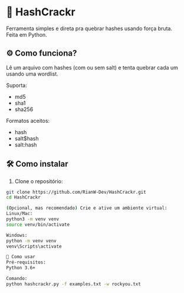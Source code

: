 # 🧠 HashCrackr

Ferramenta simples e direta pra quebrar hashes usando força bruta.  
Feita em Python.

## ⚙️ Como funciona?

Lê um arquivo com hashes (com ou sem salt) e tenta quebrar cada um usando uma wordlist.

Suporta:  
- md5  
- sha1  
- sha256  

Formatos aceitos:  
- hash  
- salt$hash  
- salt:hash  

## 🛠️ Como instalar

1. Clone o repositório:  
```bash
git clone https://github.com/RianW-Dev/HashCrackr.git
cd HashCrackr

(Opcional, mas recomendado) Crie e ative um ambiente virtual:
Linux/Mac:
python3 -m venv venv
source venv/bin/activate

Windows:
python -m venv venv
venv\Scripts\activate

🚀 Como usar
Pré-requisitos:
Python 3.6+

Comando:
python hashcrackr.py -f examples.txt -w rockyou.txt
